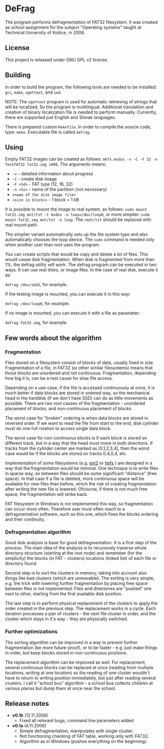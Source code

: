 # DeFrag

The program performs defragmentation of FAT32 filesystem. It was created as school assignment for the subject
"Operating systems" taught at Technical University of Košice, in 2006.  

## License

This project is released under GNU GPL v2 license.

## Building

In order to build the program, the following tools are needed to be installed: `gcc`, `make`, `xgettext`, and `sed`.

NOTE: The `xgettext` program is used for automatic retrieving of strings that will be localized. So the program is multilingual.
      Additional translation and creation of binary localization file is needed to perform manually. Currently,
      there are supported just English and Slovak languages.

There is prepared custom `Makefile`. In order to compile the source code, type: `make`.
Executable file is called `defrag`.

## Using

Empty FAT32 images can be created as follows: `mkfs.msdos -v -C -F 32 -n TestFAT32 fat32.img 1000`. The arguments means:

* `-v` - detailed information about progress
* `-C` - create disk image
* `-F <%d>` - FAT type (12, 16, 32)
* `-n <%s>` - name of the partition (not necessary)
* `<name of the disk image file>`
* `<size in blocks>` - 1 block = 1 kB

It is possible to mount the image to real system, as follows: `sudo mount fat32.img mnt/tst -t msdos -o loop=/dev/loop0`,
or more simplier: `sudo mount fat32.img mnt/tst -o loop`. The `/mnt/tst` should be replaced with real mount path.

The simplier variant automatically sets up the file system type and also automatically chooses the loop device. The `sudo`
command is needed only when another user than root uses the program.

You can create scripts that would be copy and delete a lot of files. This would cause disk fragmentation. When disk is
fragmented from more than 1%, the defrag utility will work. The defrag program can be executed in two ways. It can use
real disks, or image files. In the case of real disk, execute it as:

 `defrag /dev/sda5`, for example.

If the testing image is mounted, you can execute it in this way:

 `defrag /dev/loop0`, for example.

If no image is mounted, you can execute it with a file as parameter:

 `defrag fat32.img`, for example.

## Few words about the algorithm

### Fragmentation 

Files stored on a filesystem consist of blocks of data, usually fixed in size. Fragmentation of a file, in FAT32 (or
other similar filesystems) means that those blocks are unordered and not continuous. Fragmentation, depending how
big it is, can be a root cause for slow file access.
 
Depending on a use-case, if the file is accessed continuously at once, it is much better if data blocks are stored in
ordered way, so the mechanical head in the harddisk (if we don't have SSD) can do as little movements as possible. There
are two root causes of the fragmentation - unordered placement of blocks, and non-continuous placement of blocks.
 
The worst case for "broken" ordering is when data blocks are stored in reversed order. If we want to read the file from
start to the end, disk cylinder must do one full rotation to access single data block.

The worst case for non-continuous blocks is if each block is stored on different track, but in a way that the head must
move in both directions. If tracks from the cylinder center are marked as [0,1,2,3,4], then the worst case would be if
the blocks are stored on tracks 0,4,0,4, etc.  

Implementation of some filesystems (e.g. [ext2](http://en.wikipedia.org/wiki/Ext2#ext2_data_structures) or [hpfs](http://en.wikipedia.org/wiki/HPFS) )
are designed in a way that the fragmentation would be minimal. One technique is to write files in sparse way, so between
files should be some significant "distance" (free space). In that case if a file is deleted, more continuous space will
be available for new files than before, which the risk of creating fragmentation after writing the new file is lowered.
Ofcourse, if there is not much free space, the fragmentation will strike back.

FAT filesystem in Windows is not implemented this way, so fragmentation can occur more often. Therefore user must often
reach to a defragmentation software, such as this one, which fixes the blocks ordering and their continuity. 

### Defragmentation algorithm

Good disk analysis is base for good defragmentation. It is a first step of the process. The main idea of the analysis
is to recursively traverse whole directory structure (starting at the root node) and remember (for the simplicity) the
blocks (in FAT - clusters) locations (linked list) of each file or directory found.

Second step is to sort the clusters in memory, taking into account also things like bad clusters (which are unmovable).
The sorting is very simple, e.g. the trick with lowering further fragmentation by placing free space between files is not
implemented. Files and directories are "pushed" one next to other, starting from the first available disk position.

The last step is to perform physical replacement of the clusters to apply the order created in the previous step. The
replacement works in a cycle. Each iteration processes a pair of clusters - the next file cluster in order, and the
cluster which stays in it's way - they are physically switched.  

### Further optimizations

The sorting algorithm can be improved in a way to prevent further fragmentation (be more future-proof), or to be faster -
e.g. just make things in order, but keep blocks stored in non-continuous positions.  

The replacement algorithm can be improved as well. For replacement, several continuous blocks can be replaced at once
(reading from multiple locations, writing at one location) so the reading of one cluster wouldn't have to return to
writing position immediately, but just after reading several clusters. I call it "school bus" algorithm - a school bus
collects children at various places but dump them at once near the school. 


## Release notes
 
* **v0.1b** (12.11.2006)
  - Fixed all relevant bugs, command line parameters added
* **v0.1a** (4.11.2006)
  - Simple defragmentation, manipulates with single cluster;
  - Not functioning checking of FAT table, working only with FAT32;
  - Algorithm as in Windows (pushes everything on the beginning).


